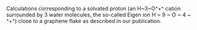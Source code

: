 Calculations corresponding to a solvated proton (an H~3~O^+^ cation surrounded by 3 water molecules, the so-called Eigen ion H ~ 9 ~ O ~ 4 ~ ^+^) close to a graphene flake as described in our publication.
